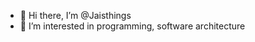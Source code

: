 - 🦧  Hi there, I’m @Jaisthings
- 🐼  I’m interested in programming, software architecture


<!---
Jaisthings/Jaisthings is a ✨ special ✨ repository because its `README.md` (this file) appears on your GitHub profile.
You can click the Preview link to take a look at your changes.
--->
